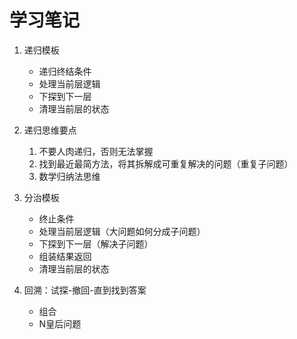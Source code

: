 # 学习笔记

1. 递归模板
	- 递归终结条件
	- 处理当前层逻辑
	- 下探到下一层
	- 清理当前层的状态
	
2. 递归思维要点
	1. 不要人肉递归，否则无法掌握
	2. 找到最近最简方法，将其拆解成可重复解决的问题（重复子问题）
	3. 数学归纳法思维
	
3. 分治模板
	- 终止条件
	- 处理当前层逻辑（大问题如何分成子问题）
	- 下探到下一层（解决子问题）
	- 组装结果返回
	- 清理当前层的状态

4. 回溯：试探-撤回-直到找到答案
	- 组合
	- N皇后问题